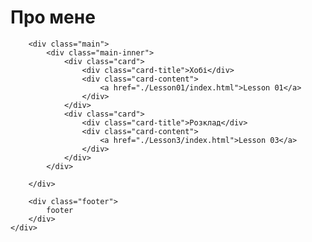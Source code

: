 <!DOCTYPE html>
<html lang="en">
<head>
    <meta charset="UTF-8">
    <meta http-equiv="X-UA-Compatible" content="IE=edge">
    <meta name="viewport" content="width=device-width, initial-scale=1.0">
    <link rel="stylesheet" href="./style.css">
    <title>Document</title>
</head>
<body>
    <div class="container">
        <div class="header">
            <div class="header-inner">
                <h1>Про мене</h1>
            </div>
        </div>
        
        <div class="main">
            <div class="main-inner">
                <div class="card">
                    <div class="card-title">Хобі</div>
                    <div class="card-content">
                        <a href="./Lesson01/index.html">Lesson 01</a>
                    </div>
                </div>
                <div class="card">
                    <div class="card-title">Розклад</div>
                    <div class="card-content">
                        <a href="./Lesson3/index.html">Lesson 03</a>
                    </div>
                </div>
            </div>
        
        </div>
    
        <div class="footer">
            footer
        </div>
    </div>

</body>
</html>
